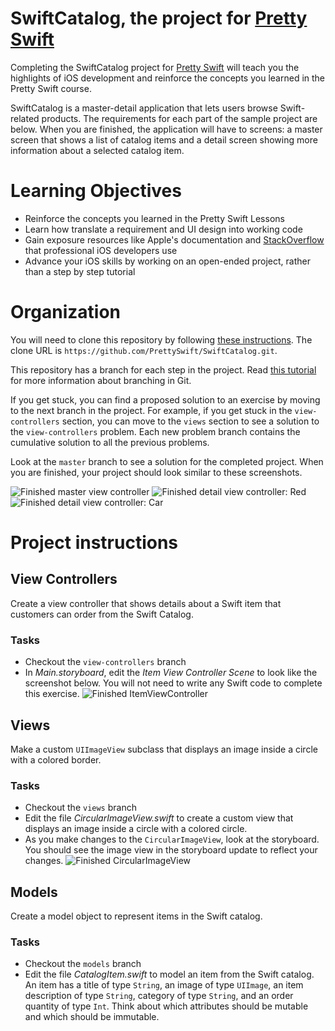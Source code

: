 # SwiftCatalog, the project for [Pretty Swift](http://www.prettyswift.co)

Completing the SwiftCatalog project for [Pretty Swift](http://www.prettyswift.co/lessons/) will teach you the highlights of iOS development and reinforce the concepts you learned in the Pretty Swift course.

SwiftCatalog is a master-detail application that lets users browse Swift-related products. The requirements for each part of the sample project are below. When you are finished, the application will have to screens: a master screen that shows a list of catalog items and a detail screen showing more information about a selected catalog item.

# Learning Objectives
- Reinforce the concepts you learned in the Pretty Swift Lessons
- Learn how translate a requirement and UI design into working code
- Gain exposure resources like Apple's documentation and [StackOverflow](http://stackoverflow.com) that professional iOS developers use
- Advance your iOS skills by working on an open-ended project, rather than a step by step tutorial

# Organization
You will need to clone this repository by following [these instructions](https://help.github.com/articles/cloning-a-repository/). The clone URL is `https://github.com/PrettySwift/SwiftCatalog.git`.

This repository has a branch for each step in the project. Read [this tutorial](https://www.atlassian.com/git/tutorials/using-branches) for more information about branching in Git.

If you get stuck, you can find a proposed solution to an exercise by moving to the next branch in the project. For example, if you get stuck in the `view-controllers` section, you can move to the `views` section to see a solution to the `view-controllers` problem. Each new problem branch contains the cumulative solution to all the previous problems.

Look at the `master` branch to see a solution for the completed project. When you are finished, your project should look similar to these screenshots.

![Finished master view controller](Screenshots/master-screenshot.png)
![Finished detail view controller: Red](Screenshots/detail-red-screenshot.png)
![Finished detail view controller: Car](Screenshots/detail-car-screenshot.png)

# Project instructions

## View Controllers
Create a view controller that shows details about a Swift item that customers can order from the Swift Catalog.

### Tasks
- Checkout the `view-controllers` branch
- In *Main.storyboard*, edit the *Item View Controller Scene* to look like the screenshot below. You will not need to write any Swift code to complete this exercise.
![Finished `ItemViewController`](Screenshots/view-controllers-screenshot.png)

## Views
Make a custom `UIImageView` subclass that displays an image inside a circle with a colored border.

### Tasks
- Checkout the `views` branch
- Edit the file *CircularImageView.swift* to create a custom view that displays an image inside a circle with a colored circle.
- As you make changes to the `CircularImageView`, look at the storyboard. You should see the image view in the storyboard update to reflect your changes.
![Finished `CircularImageView`](Screenshots/views-screenshot.png)

## Models
Create a model object to represent items in the Swift catalog.

### Tasks
- Checkout the `models` branch
- Edit the file *CatalogItem.swift* to model an item from the Swift catalog. An item has a title of type `String`, an image of type `UIImage`, an item description of type `String`, category of type `String`, and an order quantity of type `Int`. Think about which attributes should be mutable and which should be immutable.
